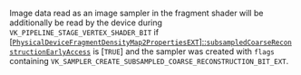Image data read as an image sampler in the fragment shader will be
additionally be read by the device during
`VK_PIPELINE_STAGE_VERTEX_SHADER_BIT` if
[[`PhysicalDeviceFragmentDensityMap2PropertiesEXT`]::`subsampledCoarseReconstructionEarlyAccess`](https://www.khronos.org/registry/vulkan/specs/1.3-extensions/html/vkspec.html#limits-subsampledCoarseReconstructionEarlyAccess)
is [`TRUE`] and the sampler was created with `flags`
containing
`VK_SAMPLER_CREATE_SUBSAMPLED_COARSE_RECONSTRUCTION_BIT_EXT`.